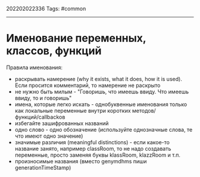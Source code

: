 202202022336
Tags: #common 

--- 
# Именование переменных, классов, функций
Правила именования:
- раскрывать намерение (why it exists, what it does, how it is used). Если просится комментарий, то намерение не раскрыто
- не нужно быть милым - "Говоришь, что имеешь ввиду. Что имеешь ввиду, то и говоришь"
- имена, которые легко искать - однобуквенные именования только как локальные переменные внутри коротких методов/функций/callbackов
- избегайте зашифрованных названий
- одно слово - одно обозначение (используйте однозначные слова, те что имеют одно значение)
- значимые различия (meaningful distinctions) - если какое-то название занято, например classRoom, то не надо создавать переменные, просто заменяя буквы klassRoom, klazzRoom и т.п.
- произносимые названия (вместо genymdhms пиши generationTimeStamp)